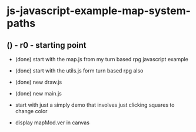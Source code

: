 # js-javascript-example-map-system-paths


<!-- Maintenance -->



<!-- Additional Features -->


<!-- Minimum Viable Product -->

## () - r0 - starting point
* (done) start with the map.js from my turn based rpg javascript example
* (done) start with the utils.js form turn based rpg also
* (done) new draw.js
* (done) new main.js

* start with just a simply demo that involves just clicking squares to change color
* display mapMod.ver in canvas

